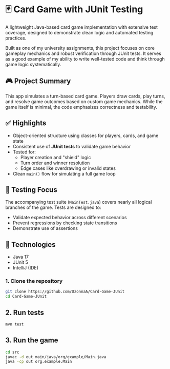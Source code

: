 # 🃏 Card Game with JUnit Testing

A lightweight Java-based card game implementation with extensive test coverage, designed to demonstrate clean logic and automated testing practices.

Built as one of my university assignments, this project focuses on core gameplay mechanics and robust verification through JUnit tests. It serves as a good example of my ability to write well-tested code and think through game logic systematically.

## 🎮 Project Summary

This app simulates a turn-based card game. Players draw cards, play turns, and resolve game outcomes based on custom game mechanics. While the game itself is minimal, the code emphasizes correctness and testability.

## ✅ Highlights

- Object-oriented structure using classes for players, cards, and game state
- Consistent use of **JUnit tests** to validate game behavior
- Tested for:
  - Player creation and "shield" logic
  - Turn order and winner resolution
  - Edge cases like overdrawing or invalid states
- Clean `main()` flow for simulating a full game loop

## 🧪 Testing Focus

The accompanying test suite (`MainTest.java`) covers nearly all logical branches of the game. Tests are designed to:
- Validate expected behavior across different scenarios
- Prevent regressions by checking state transitions
- Demonstrate use of assertions

## 🚀 Technologies

- Java 17
- JUnit 5
- IntelliJ (IDE)

### 1. Clone the repository

```bash
git clone https://github.com/UzonnaA/Card-Game-JUnit
cd Card-Game-JUnit
```

## 2. Run tests
```bash
mvn test
```
## 3. Run the game
```bash
cd src
javac -d out main/java/org/example/Main.java
java -cp out org.example.Main
```